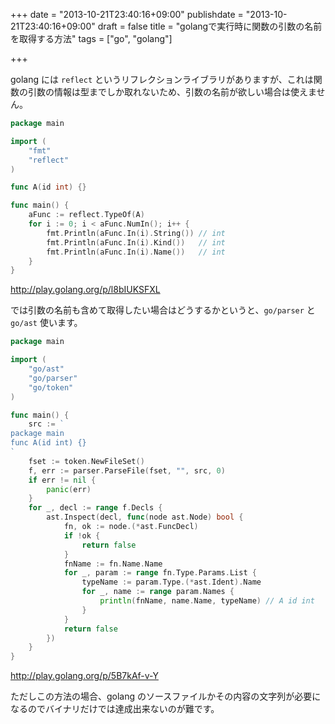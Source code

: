 +++
date = "2013-10-21T23:40:16+09:00"
publishdate = "2013-10-21T23:40:16+09:00"
draft = false
title = "golangで実行時に関数の引数の名前を取得する方法"
tags = ["go", "golang"]

+++

golang には `reflect` というリフレクションライブラリがありますが、これは関数の引数の情報は型までしか取れないため、引数の名前が欲しい場合は使えません。

```go
package main

import (
    "fmt"
    "reflect"
)

func A(id int) {}

func main() {
    aFunc := reflect.TypeOf(A)
    for i := 0; i < aFunc.NumIn(); i++ {
        fmt.Println(aFunc.In(i).String()) // int
        fmt.Println(aFunc.In(i).Kind())   // int
        fmt.Println(aFunc.In(i).Name())   // int
    }
}
```
http://play.golang.org/p/l8bIUKSFXL

では引数の名前も含めて取得したい場合はどうするかというと、`go/parser` と `go/ast` 使います。

```go
package main

import (
    "go/ast"
    "go/parser"
    "go/token"
)

func main() {
    src := `
package main
func A(id int) {}
`
    fset := token.NewFileSet()
    f, err := parser.ParseFile(fset, "", src, 0)
    if err != nil {
        panic(err)
    }
    for _, decl := range f.Decls {
        ast.Inspect(decl, func(node ast.Node) bool {
            fn, ok := node.(*ast.FuncDecl)
            if !ok {
                return false
            }
            fnName := fn.Name.Name
            for _, param := range fn.Type.Params.List {
                typeName := param.Type.(*ast.Ident).Name
                for _, name := range param.Names {
                    println(fnName, name.Name, typeName) // A id int
                }
            }
            return false
        })
    }
}
```
http://play.golang.org/p/5B7kAf-v-Y

ただしこの方法の場合、golang のソースファイルかその内容の文字列が必要になるのでバイナリだけでは達成出来ないのが難です。
